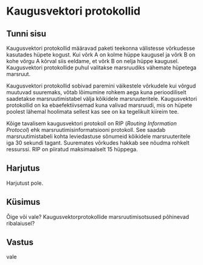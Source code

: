 # Kaugusvektori protokollid

## Tunni sisu

Kaugusvektori protokollid määravad paketi teekonna välistesse võrkudesse kasutades hüpete kogust. Kui võrk A on kolme hüppe kaugusel ja võrk B on kohe võrgu A kõrval siis eeldame, et võrk B on nelja hüppe kaugusel. Kaugusvektori protokollide puhul valitakse marsruudiks vähemate hüpetega marsruut.

Kaugusvektori protokollid sobivad paremini väikestele võrkudele kui võrgud muutuvad suuremaks, võtab lõimumine rohkem aega kuna perioodiliselt saadetakse marsruutimistabel välja kõikidele marsruuteritele. Kaugusvektori protokollid on ka ebaefektiivsemad kuna valivad marsruudi, mis on hüpete poolest lähemal hoolimata sellest kas see on ka tegelikult kiireim tee.

Kõige tavalisem kaugusvektori protokoll on RIP (*Routing Information Protocol*) ehk marsruutimisinformatsiooni protokoll. See saadab marsruutimistabeli kohta leviedastuse sõnumeid kõikidele marsruuteritele iga 30 sekundi tagant. Suuremates võrkudes hakkab see nõudma rohkelt ressurssi. RIP on piiratud maksimaalselt 15 hüppega.

## Harjutus

Harjutust pole.

## Küsimus

Õige või vale? Kaugusvektorprotokollide marsruutimisotsused põhinevad ribalaiusel?

## Vastus

vale
